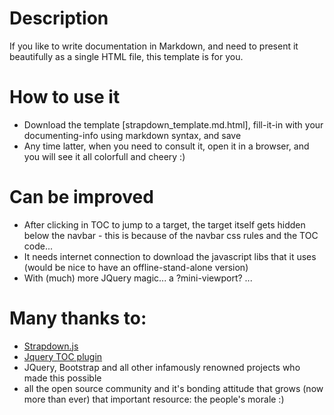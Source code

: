 # Description 
If you like to write documentation in Markdown, and need to present it beautifully as a single HTML file, this template is for you.

# How to use it
  + Download the template [strapdown_template.md.html],  fill-it-in with your documenting-info using markdown syntax, and save    
  + Any time latter, when you need to consult it, open it in a browser, and you will see it all colorfull and cheery :)    

# Can be improved
  + After clicking in TOC to jump to a target, the target itself gets hidden below the navbar - this is because of the navbar css rules and the TOC code...
  + It needs internet connection to download the javascript libs that it uses (would be nice to have an offline-stand-alone version)
  + With (much) more JQuery magic...  a ?mini-viewport? ... 


# Many thanks to:
  + [Strapdown.js](http://strapdownjs.com/)
  + [Jquery TOC plugin](http://projects.jga.me/toc/#toc0)
  + JQuery, Bootstrap and all other infamously renowned projects who made this possible
  + all the open source community and it's bonding attitude that grows (now more than ever) that important resource: the people's morale :)
